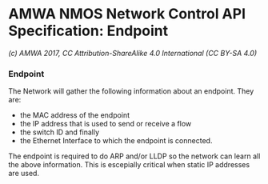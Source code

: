 # AMWA NMOS Network Control API Specification: Endpoint

_(c) AMWA 2017, CC Attribution-ShareAlike 4.0 International (CC BY-SA 4.0)_

### Endpoint 

The Network will gather the following information about an endpoint.  They are:
* the MAC address of the endpoint 
* the IP address that is used to send or receive a flow 
* the switch ID and finally
* the Ethernet Interface to which the endpoint is connected.

The endpoint is required to do ARP and/or LLDP so the network can learn all the above information.  This is escepially critical when static IP addresses are used. 
